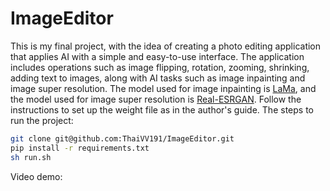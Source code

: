 # ImageEditor
This is my final project, with the idea of creating a photo editing application that applies AI with a simple and easy-to-use interface. The application includes operations such as image flipping, rotation, zooming, shrinking, adding text to images, along with AI tasks such as image inpainting and image super resolution. The model used for image inpainting is [LaMa](https://github.com/advimman/lama), and the model used for image super resolution is [Real-ESRGAN](https://github.com/xinntao/Real-ESRGAN). Follow the instructions to set up the weight file as in the author's guide.
The steps to run the project:
```bash 
git clone git@github.com:ThaiVV191/ImageEditor.git
pip install -r requirements.txt
sh run.sh
```
Video demo:

